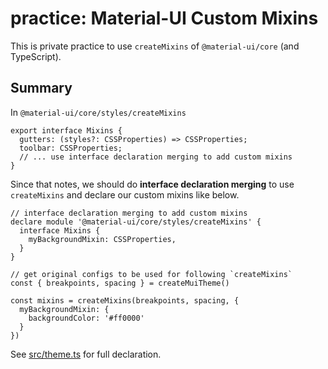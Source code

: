 # practice: Material-UI Custom Mixins

This is private practice to use `createMixins` of `@material-ui/core` (and TypeScript).

## Summary

In `@material-ui/core/styles/createMixins`

```tsx
export interface Mixins {
  gutters: (styles?: CSSProperties) => CSSProperties;
  toolbar: CSSProperties;
  // ... use interface declaration merging to add custom mixins
}
```

Since that notes, we should do **interface declaration merging** to use `createMixins` and declare our custom mixins like below.

```tsx
// interface declaration merging to add custom mixins
declare module '@material-ui/core/styles/createMixins' {
  interface Mixins {
    myBackgroundMixin: CSSProperties,
  }
}

// get original configs to be used for following `createMixins`
const { breakpoints, spacing } = createMuiTheme()

const mixins = createMixins(breakpoints, spacing, {
  myBackgroundMixin: {
    backgroundColor: '#ff0000'
  }
})
```

See [src/theme.ts](./src/theme.ts) for full declaration.